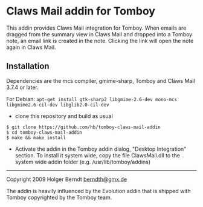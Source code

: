 Claws Mail addin for Tomboy
===========================

This addin provides Claws Mail integration for Tomboy.
When emails are dragged from the summary view in Claws Mail and dropped
into a Tomboy note, an email link is created in the note. Clicking the
link will open the note again in Claws Mail.

Installation
------------

Dependencies are the mcs compiler, gmime-sharp, Tomboy and Claws Mail 3.7.4 or later.

For Debian: `apt-get install gtk-sharp2 libgmime-2.6-dev mono-mcs libgmime2.6-cil-dev libglib2.0-cil-dev`

* clone this repository and build as usual
```
$ git clone https://github.com/hb/tomboy-claws-mail-addin
$ cd tomboy-claws-mail-addin
$ make && make install
```
* Activate the addin in the Tomboy addin dialog, "Desktop Integration" section. To install it system wide, copy the file ClawsMail.dll to the system wide addin folder (e.g. /usr/lib/tomboy/addins)

------------------------------------------------------------------------
Copyright 2009 Holger Berndt <berndth@gmx.de>

The addin is heavily influenced by the Evolution addin that is shipped
with Tomboy copyrighted by the Tomboy team.
